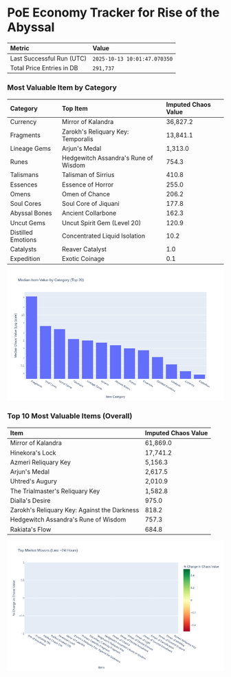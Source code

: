 # PoE Economy Tracker for Rise of the Abyssal

<!-- START_MAINTENANCE -->
| Metric | Value |
|:---|:---|
| Last Successful Run (UTC) | `2025-10-13 10:01:47.070350` |
| Total Price Entries in DB | `291,737` |

<!-- END_MAINTENANCE -->

<!-- START_DATAFRAME_DEBUG -->
<!-- END_DATAFRAME_DEBUG -->

<!-- START_CATEGORY_ANALYSIS -->
### Most Valuable Item by Category
| Category | Top Item | Imputed Chaos Value |
| :--- | :--- | :--- |
| Currency | Mirror of Kalandra | 36,827.2 |
| Fragments | Zarokh's Reliquary Key: Temporalis | 13,841.1 |
| Lineage Gems | Arjun's Medal | 1,313.0 |
| Runes | Hedgewitch Assandra's Rune of Wisdom | 754.3 |
| Talismans | Talisman of Sirrius | 410.8 |
| Essences | Essence of Horror | 255.0 |
| Omens | Omen of Chance | 206.2 |
| Soul Cores | Soul Core of Jiquani | 177.8 |
| Abyssal Bones | Ancient Collarbone | 162.3 |
| Uncut Gems | Uncut Spirit Gem (Level 20) | 120.9 |
| Distilled Emotions | Concentrated Liquid Isolation | 10.2 |
| Catalysts | Reaver Catalyst | 1.0 |
| Expedition | Exotic Coinage | 0.1 |


![Category Analysis Chart](charts/category_analysis.png)
<!-- END_ANALYSIS -->

<!-- START_ANALYSIS -->
### Top 10 Most Valuable Items (Overall)
| Item | Imputed Chaos Value |
| :--- | :--- |
| Mirror of Kalandra | 61,869.0 |
| Hinekora's Lock | 17,741.2 |
| Azmeri Reliquary Key | 5,156.3 |
| Arjun's Medal | 2,617.5 |
| Uhtred's Augury | 2,010.9 |
| The Trialmaster's Reliquary Key | 1,582.8 |
| Dialla's Desire | 975.0 |
| Zarokh's Reliquary Key: Against the Darkness | 818.2 |
| Hedgewitch Assandra's Rune of Wisdom | 757.3 |
| Rakiata's Flow | 684.8 |


![Market Movers Chart](charts/market_movers.png)
<!-- END_ANALYSIS -->
